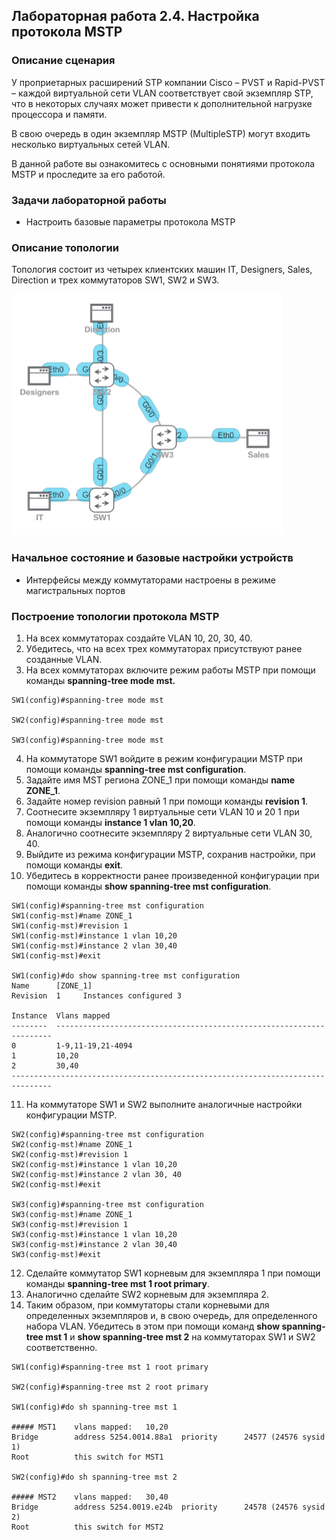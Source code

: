 ## Лабораторная работа 2.4. Настройка протокола МSTP

### Описание сценария

У проприетарных расширений STP компании Cisco – PVST и Rapid-PVST – каждой виртуальной сети VLAN соответствует свой экземпляр STP, что в некоторых случаях может привести к дополнительной нагрузке процессора и памяти.

В свою очередь в один экземпляр MSTP (MultipleSTP) могут входить несколько виртуальных сетей VLAN.

В данной работе вы ознакомитесь с основными понятиями протокола MSTP и проследите за его работой.

### Задачи лабораторной работы

- Настроить базовые параметры протокола MSTP

### Описание топологии

Топология состоит из четырех клиентских машин IT, Designers, Sales, Direction и трех коммутаторов SW1, SW2 и SW3.

![](/assets/pics/2.4.1.png "Рис. 2.4.1. Топология")

### Начальное состояние и базовые настройки устройств

- Интерфейсы между коммутаторами настроены в режиме магистральных портов

### Построение топологии протокола MSTP

1. На всех коммутаторах создайте VLAN 10, 20, 30, 40.
2. Убедитесь, что на всех трех коммутаторах присутствуют ранее созданные VLAN.
3. На всех коммутаторах включите режим работы MSTP при помощи команды **spanning-tree mode mst.**

```
SW1(config)#spanning-tree mode mst

SW2(config)#spanning-tree mode mst

SW3(config)#spanning-tree mode mst
```

4. На коммутаторе SW1 войдите в режим конфигурации MSTP при помощи команды **spanning-tree mst configuration**.
5. Задайте имя MST региона ZONE\_1 при помощи команды **name ZONE\_1**.
6. Задайте номер revision равный 1 при помощи команды **revision 1**.
7. Соотнесите экземпляру 1 виртуальные сети VLAN 10 и 20 1 при помощи команды **instance 1 vlan 10,20**.
8. Аналогично соотнесите экземпляру 2 виртуальные сети VLAN 30, 40.
9. Выйдите из режима конфигурации MSTP, сохранив настройки, при помощи команды **exit**.
10. Убедитесь в корректности ранее произведенной конфигурации при помощи команды **show spanning-tree mst configuration**.

```
SW1(config)#spanning-tree mst configuration
SW1(config-mst)#name ZONE_1
SW1(config-mst)#revision 1
SW1(config-mst)#instance 1 vlan 10,20
SW1(config-mst)#instance 2 vlan 30,40
SW1(config-mst)#exit

SW1(config)#do show spanning-tree mst configuration 
Name      [ZONE_1]
Revision  1     Instances configured 3

Instance  Vlans mapped
--------  ---------------------------------------------------------------------
0         1-9,11-19,21-4094
1         10,20
2         30,40
------------------------------------------------------------------------------- 
```

11. На коммутаторе SW1 и SW2 выполните аналогичные настройки конфигурации MSTP.

```
SW2(config)#spanning-tree mst configuration 
SW2(config-mst)#name ZONE_1
SW2(config-mst)#revision 1
SW2(config-mst)#instance 1 vlan 10,20
SW2(config-mst)#instance 2 vlan 30, 40
SW2(config-mst)#exit

SW3(config)#spanning-tree mst configuration 
SW3(config-mst)#name ZONE_1
SW3(config-mst)#revision 1
SW3(config-mst)#instance 1 vlan 10,20
SW3(config-mst)#instance 2 vlan 30,40
SW3(config-mst)#exit
```

12. Сделайте коммутатор SW1 корневым для экземпляра 1 при помощи команды **spanning-tree mst 1 root primary**.
13. Аналогично сделайте SW2 корневым для экземпляра 2.
14. Таким образом, при коммутаторы стали корневыми для определенных экземпляров и, в свою очередь, для определенного набора VLAN. Убедитесь в этом при помощи команд **show spanning-tree mst 1** и **show spanning-tree mst 2** на коммутаторах SW1 и SW2 соответственно.

```
SW1(config)#spanning-tree mst 1 root primary

SW2(config)#spanning-tree mst 2 root primary

SW1(config)#do sh spanning-tree mst 1

##### MST1    vlans mapped:   10,20
Bridge        address 5254.0014.88a1  priority      24577 (24576 sysid 1)
Root          this switch for MST1

SW2(config)#do sh spanning-tree mst 2

##### MST2    vlans mapped:   30,40
Bridge        address 5254.0019.e24b  priority      24578 (24576 sysid 2)
Root          this switch for MST2
```
